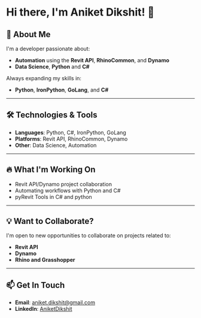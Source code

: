 # Hi there, I'm Aniket Dikshit! 👋

## 🚀 About Me
I'm a developer passionate about:
- **Automation** using the **Revit API**, **RhinoCommon**, and **Dynamo**
- **Data Science**, **Python** and **C#**

Always expanding my skills in:
- **Python**, **IronPython**, **GoLang**, and **C#**

---

## 🛠️ Technologies & Tools
- **Languages**: Python, C#, IronPython, GoLang
- **Platforms**: Revit API, RhinoCommon, Dynamo
- **Other**: Data Science, Automation

---

## 🔥 What I'm Working On
- Revit API/Dynamo project collaboration
-  Automating workflows with Python and C#
-  pyRevit Tools in C# and python

---

## 💡 Want to Collaborate?
I'm open to new opportunities to collaborate on projects related to:
- **Revit API**
- **Dynamo**
- **Rhino and Grasshopper**

---

## 📫 Get In Touch
- **Email**: [aniket.dikshit@gmail.com](mailto:aniket.dikshit@gmail.com)
- **LinkedIn**: [AniketDikshit](https://www.linkedin.com/in/aniketdikshit/)

